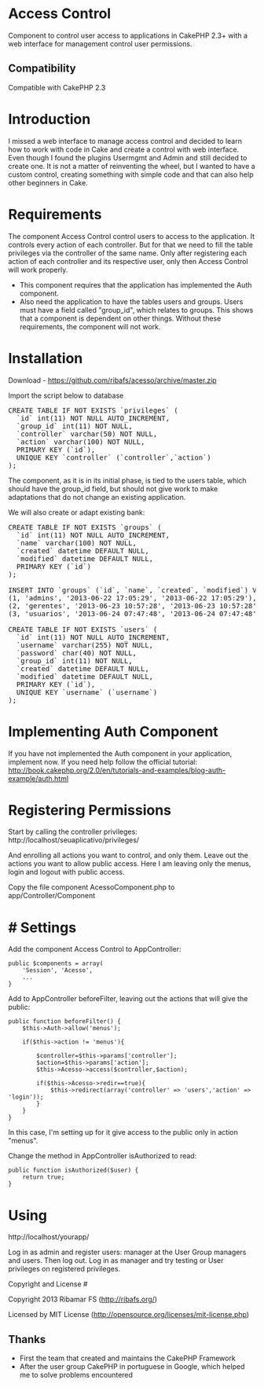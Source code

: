 # Access Control

Component to control user access to applications in CakePHP 2.3+ with a web interface for management control user permissions.

## Compatibility

Compatible with CakePHP 2.3

# Introduction

I missed a web interface to manage access control and decided to learn how to work with code in Cake and create a control with web interface. Even though I found the plugins Usermgmt and Admin and still decided to create one. It is not a matter of reinventing the wheel, but I wanted to have a custom control, creating something with simple code and that can also help other beginners in Cake.

# Requirements

The component Access Control control users to access to the application. It controls every action of each controller. But for that we need to fill the table privileges via the controller of the same name. Only after registering each action of each controller and its respective user, only then Access Control will work properly.

- This component requires that the application has implemented the Auth component.
- Also need the application to have the tables users and groups. Users must have a field called "group_id", which relates to groups. This shows that a component is dependent on other things.
Without these requirements, the component will not work.

# Installation

Download - https://github.com/ribafs/acesso/archive/master.zip 

Import the script below to database

<pre>
CREATE TABLE IF NOT EXISTS `privileges` (
  `id` int(11) NOT NULL AUTO_INCREMENT,
  `group_id` int(11) NOT NULL,
  `controller` varchar(50) NOT NULL,
  `action` varchar(100) NOT NULL,
  PRIMARY KEY (`id`),
  UNIQUE KEY `controller` (`controller`,`action`)
);
</pre>

The component, as it is in its initial phase, is tied to the users table, which should have the group_id field, but should not give work to make adaptations that do not change an existing application.

We will also create or adapt existing bank:

<pre>
CREATE TABLE IF NOT EXISTS `groups` (
  `id` int(11) NOT NULL AUTO_INCREMENT,
  `name` varchar(100) NOT NULL,
  `created` datetime DEFAULT NULL,
  `modified` datetime DEFAULT NULL,
  PRIMARY KEY (`id`)
);

INSERT INTO `groups` (`id`, `name`, `created`, `modified`) VALUES
(1, 'admins', '2013-06-22 17:05:29', '2013-06-22 17:05:29'),
(2, 'gerentes', '2013-06-23 10:57:28', '2013-06-23 10:57:28'),
(3, 'usuarios', '2013-06-24 07:47:48', '2013-06-24 07:47:48');

CREATE TABLE IF NOT EXISTS `users` (
  `id` int(11) NOT NULL AUTO_INCREMENT,
  `username` varchar(255) NOT NULL,
  `password` char(40) NOT NULL,
  `group_id` int(11) NOT NULL,
  `created` datetime DEFAULT NULL,
  `modified` datetime DEFAULT NULL,
  PRIMARY KEY (`id`),
  UNIQUE KEY `username` (`username`)
);
</pre>

# Implementing Auth Component

If you have not implemented the Auth component in your application, implement now.
If you need help follow the official tutorial:
http://book.cakephp.org/2.0/en/tutorials-and-examples/blog-auth-example/auth.html

# Registering Permissions

Start by calling the controller privileges:
http://localhost/seuaplicativo/privileges/

And enrolling all actions you want to control, and only them.
Leave out the actions you want to allow public access. Here I am leaving only the menus, login and logout with public access.

Copy the file component AcessoComponent.php to app/Controller/Component

# # Settings

Add the component Access Control to AppController:

    public $components = array( 
        'Session', 'Acesso',
		...
	}

Add to AppController beforeFilter, leaving out the actions that will give the public:

	public function beforeFilter() { 
		$this->Auth->allow('menus');

		if($this->action != 'menus'){ 

			$controller=$this->params['controller']; 
			$action=$this->params['action']; 
			$this->Acesso->access($controller,$action); 
	 
			if($this->Acesso->redir==true){ 
				$this->redirect(array('controller' => 'users','action' => 'login')); 
			} 
		} 
	} 

In this case, I'm setting up for it give access to the public only in action "menus".

Change the method in AppController isAuthorized to read:

	public function isAuthorized($user) { 
	    return true; 
	} 

# Using

http://localhost/yourapp/

Log in as admin and register users: manager at the User Group managers and users.
Then log out.
Log in as manager and try testing or User privileges on registered privileges.


Copyright and License #

Copyright 2013 Ribamar FS (http://ribafs.org/)

Licensed by MIT License (http://opensource.org/licenses/mit-license.php)

## Thanks

* First the team that created and maintains the CakePHP Framework
* After the user group CakePHP in portuguese in Google, which helped me to solve problems encountered

